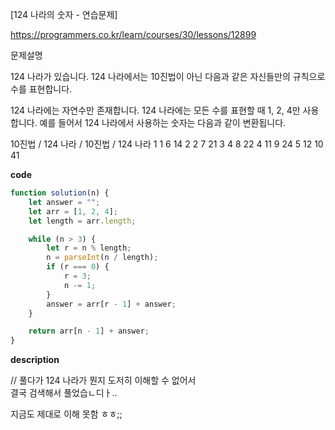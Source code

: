 [124 나라의 숫자 - 연습문제]

https://programmers.co.kr/learn/courses/30/lessons/12899

문제설명

124 나라가 있습니다. 124 나라에서는 10진법이 아닌 다음과 같은 자신들만의 규칙으로 수를 표현합니다.

124 나라에는 자연수만 존재합니다.
124 나라에는 모든 수를 표현할 때 1, 2, 4만 사용합니다.
예를 들어서 124 나라에서 사용하는 숫자는 다음과 같이 변환됩니다.

10진법 / 124 나라 / 10진법 / 124 나라
1 1 6 14
2 2 7 21
3 4 8 22
4 11 9 24
5 12 10 41

**code**

```js
function solution(n) {
	let answer = "";
	let arr = [1, 2, 4];
	let length = arr.length;

	while (n > 3) {
		let r = n % length;
		n = parseInt(n / length);
		if (r === 0) {
			r = 3;
			n -= 1;
		}
		answer = arr[r - 1] + answer;
	}

	return arr[n - 1] + answer;
}
```

**description**

//
풀다가 124 나라가 뭔지 도저히 이해할 수 없어서  
결국 검색해서 풀었습ㄴ디ㅏ..

지금도 제대로 이해 못함 ㅎㅎ;;

